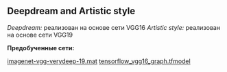 ## Deepdream and Artistic style

*Deepdream:* реализован на основе сети VGG16
*Artistic style:* реализован на основе сети VGG19

**Предобученные сети:**

[imagenet-vgg-verydeep-19.mat](http://www.vlfeat.org/matconvnet/pretrained/)
[tensorflow_vgg16_graph.tfmodel](https://github.com/pavelgonchar/colornet/blob/master/vgg/tensorflow-vgg16/vgg16-20160129.tfmodel "Tensorflow graph")
